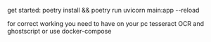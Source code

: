 get started: poetry install && poetry run uvicorn main:app --reload

for correct working you need to have on your pc tesseract OCR and ghostscript
 or use docker-compose
